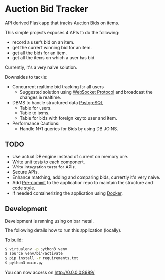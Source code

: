 Auction Bid Tracker
======

API derived Flask app that tracks Auction Bids on items.

This simple projects exposes 4 APIs to do the following:
- record a user’s bid on an item.
- get the current winning bid for an item.
- get all the bids for an item.
- get all the items on which a user has bid.

Currently, it's a very naive solution.

Downsides to tackle:
- Concurrent realtime bid tracking for all users
    - Suggested solution using [WebSocket Protocol](https://en.wikipedia.org/wiki/WebSocket) and broadcast the changes in realtime.
- DBMS to handle structured data [PostgreSQL](http://postgresql.org)
    - Table for users.
    - Table to items.
    - Table for bids with foreign key to user and item.
- Performance Cautions:
    - Handle N+1 queries for Bids by using DB JOINS.

## TODO

- Use actual DB engine instead of current on memory one.
- Write unit tests to each component.
- Write integration tests for APIs.
- Secure APIs.
- Enhance matching, adding and comparing bids, currently it's very naive.
- Add [Pre-commit](https://github.com/pre-commit/pre-commit) to the application repo to maintain the structure and code style.
- If needed containerizing the application using [Docker](https://docker.com).


## Development

Development is running using on bar metal.

The following details how to run this application (locally).

To build:

```sh
$ virtualenv -p python3 venv
$ source venv/bin/activate
$ pip install -r requirements.txt
$ python3 main.py
```

You can now access on <http://0.0.0.0:8989/>
